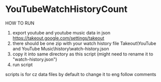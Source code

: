 # YouTubeWatchHistoryCount


HOW TO RUN
1. export youtube and youtube music data in json https://takeout.google.com/settings/takeout
2. there should be one zip with your watch history file Takeout\YouTube and YouTube Music\history\watch-history.json
3. copy it into same directory as this script (might need to rename it to "watch-history.json")
4. run script

scripts is for cz data files by default to change it to eng follow comments
